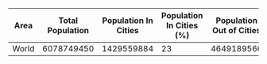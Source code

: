 | Area | Total Population | Population In Cities | Population In Cities (%) | Population Out of Cities | Population Out of Cities (%) |
| ---- | ---------------- | -------------------- | ------------------------ | ------------------------ | ---------------------------- |
| World | 6078749450 | 1429559884 | 23 | 4649189566 | 76|
